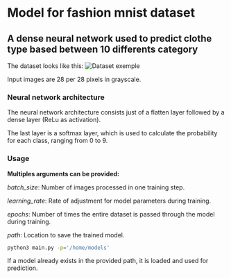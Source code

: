 # Model for fashion mnist dataset
## A dense neural network used to predict clothe type based between 10 differents category

The dataset looks like this:
![Dataset exemple](https://mlops.systems/posts/2022-05-11-fashion-mnist-pixel-similarity_files/figure-html/cell-33-output-1.png)

Input images are 28 per 28 pixels in grayscale.

### Neural network architecture
The neural network architecture consists just of a flatten layer followed by a dense layer (ReLu as activation).

The last layer is a softmax layer, which is used to calculate the probability for each class, ranging from 0 to 9.

### Usage

__Multiples arguments can be provided:__

_batch_size_: Number of images processed in one training step.

_learning_rate_: Rate of adjustment for model parameters during training.

_epochs_: Number of times the entire dataset is passed through the model during training.

_path_: Location to save the trained model.

```sh
python3 main.py -p='/home/models'
```

If a model already exists in the provided path, it is loaded and used for prediction.


